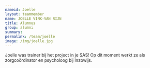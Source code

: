 ```yaml
---
nameid: Joelle
layout: teammember
name: JOELLE VINK-VAN RIJN
title: Alumnus
group: alumni
summary: 
permalink: /team/joelle
image: /img/joelle.jpg
---
```


Joelle was trainer bij het project in je SAS! Op dit moment werkt ze als zorgcoördinator en psycholoog bij Inzowijs.
